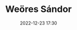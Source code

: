 ---
#zenetöri #személy
title: Weöres Sándor
feed: show
date: 2022-12-23 17:30
permalink: /Weöres Sándor
---